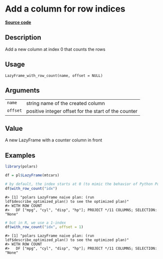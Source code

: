 
# Add a column for row indices

[**Source code**](https://github.com/pola-rs/r-polars/tree/4c60e4ba5981c539b9639261157303d78f545b69/R/lazyframe__lazy.R#L265)

## Description

Add a new column at index 0 that counts the rows

## Usage

<pre><code class='language-R'>LazyFrame_with_row_count(name, offset = NULL)
</code></pre>

## Arguments

<table>
<tr>
<td style="white-space: nowrap; font-family: monospace; vertical-align: top">
<code id="LazyFrame_with_row_count_:_name">name</code>
</td>
<td>
string name of the created column
</td>
</tr>
<tr>
<td style="white-space: nowrap; font-family: monospace; vertical-align: top">
<code id="LazyFrame_with_row_count_:_offset">offset</code>
</td>
<td>
positive integer offset for the start of the counter
</td>
</tr>
</table>

## Value

A new LazyFrame with a counter column in front

## Examples

``` r
library(polars)

df = pl$LazyFrame(mtcars)

# by default, the index starts at 0 (to mimic the behavior of Python Polars)
df$with_row_count("idx")
```

    #> [1] "polars LazyFrame naive plan: (run ldf$describe_optimized_plan() to see the optimized plan)"
    #> WITH ROW COUNT
    #>   DF ["mpg", "cyl", "disp", "hp"]; PROJECT */11 COLUMNS; SELECTION: "None"

``` r
# but in R, we use a 1-index
df$with_row_count("idx", offset = 1)
```

    #> [1] "polars LazyFrame naive plan: (run ldf$describe_optimized_plan() to see the optimized plan)"
    #> WITH ROW COUNT
    #>   DF ["mpg", "cyl", "disp", "hp"]; PROJECT */11 COLUMNS; SELECTION: "None"
